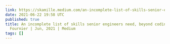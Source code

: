 ```yaml
---
link: https://skamille.medium.com/an-incomplete-list-of-skills-senior-engineers-need-beyond-coding-8ed4a521b29f
date: 2021-06-22 19:58 UTC
published: true
title: An incomplete list of skills senior engineers need, beyond coding | by Camille
  Fournier | Jun, 2021 | Medium
tags: []
---
```




